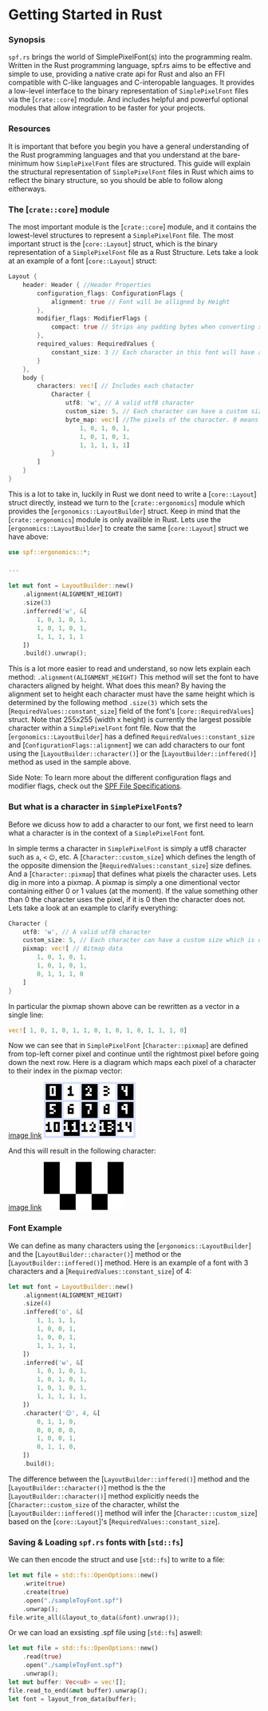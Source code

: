 # Getting Started in Rust

### Synopsis
`spf.rs` brings the world of SimplePixelFont(s) into the programming realm. Written in the Rust
programming language, spf.rs aims to be effective and simple to use, providing a native crate api for
Rust and also an FFI compatible with C-like languages and C-interopable languages. It provides a
low-level interface to the binary representation of `SimplePixelFont` files via the [`crate::core`]
module. And includes helpful and powerful optional modules that allow integration to be faster for your
projects.

### Resources
It is important that before you begin you have a general understanding of the Rust programming
languages and that you understand at the bare-minimum how `SimplePixelFont` files are structured.
This guide will explain the structural representation of `SimplePixelFont` files in Rust which aims to
reflect the binary structure, so you should be able to follow along eitherways.

### The [`crate::core`] module
The most important module is the [`crate::core`] module, and it contains the lowest-level structures to
represent a `SimplePixelFont` file. The most important struct is the [`core::Layout`] struct, which is
the binary representation of a `SimplePixelFont` file as a Rust Structure. Lets take a look at an
example of a font [`core::Layout`] struct:

```rs
Layout {
    header: Header { //Header Properties
        configuration_flags: ConfigurationFlags {
            alignment: true // Font will be alligned by Height
        },
        modifier_flags: ModifierFlags {
            compact: true // Strips any padding bytes when converting struct to data.
        },
        required_values: RequiredValues {
            constant_size: 3 // Each character in this font will have a height of 3, note how this is because the font is alligned by height.
        }
    },
    body {
        characters: vec![ // Includes each chatacter
            Character {
                utf8: 'w', // A valid utf8 character
                custom_size: 5, // Each character can have a custom size which is opppsite to the alignment constant_size. In this case 5 is the width of the character.
                byte_map: vec![ //The pixels of the character. 0 means an empty pixel.
                    1, 0, 1, 0, 1,
                    1, 0, 1, 0, 1,
                    1, 1, 1, 1, 1]
            }
        ]
    }
}
```

This is a lot to take in, luckily in Rust we dont need to write a [`core::Layout`] struct
directly, instead we turn to the [`crate::ergonomics`] module which provides the
[`ergonomics::LayoutBuilder`] struct. Keep in mind that the [`crate::ergonomics`] module is only
availible in Rust. Lets use the [`ergonomics::LayoutBuilder`] to create the same
[`core::Layout`] struct we have above:

```rs
use spf::ergonomics::*;

...

let mut font = LayoutBuilder::new()
    .alignment(ALIGNMENT_HEIGHT)
    .size(3)
    .infferred('w', &[
        1, 0, 1, 0, 1,
        1, 0, 1, 0, 1,
        1, 1, 1, 1, 1
    ])
    .build().unwrap();
```

This is a lot more easier to read and understand, so now lets explain each method:
`.alignment(ALIGNMENT_HEIGHT)` This method will set the font to have characters aligned by height.
What does this mean? By having the alignment set to height each character must have the same height
which is determined by the following method `.size(3)` which sets the [`RequiredValues::constant_size`]
field of the font's [`core::RequiredValues`] struct. Note that 255x255 (width x height) is currently
the largest possible character within a `SimplePixelFont` font file. Now that the
[`ergonomics::LayoutBuilder`] has a defined `RequiredValues::constant_size` and
[`ConfigurationFlags::alignment`] we can add characters to our font using the
[`LayoutBuilder::character()`] or the [`LayoutBuilder::inffered()`] method as used in the sample
above.

Side Note: To learn more about the different configuration flags and modifier flags, check out the
[SPF File Specifications](https://github.com/SimplePixelFont/Specification).

### But what is a character in `SimplePixelFont`s?
Before we dicuss how to add a character to our font, we first need to learn what a character is in the
context of a `SimplePixelFont` font.

In simple terms a character in `SimplePixelFont` is simply a utf8 character such as `a`, `<` `😊`, etc.
A [`Character::custom_size`] which defines the length of the opposite dimension the
[`RequiredValues::constant_size`] size defines. And a [`Character::pixmap`] that defines what pixels
the character uses. Lets dig in more into a pixmap. A pixmap is simply a one dimentional vector
containing either 0 or 1 values (at the moment). If the value something other than 0 the character uses
the pixel, if it is 0 then the character does not. Lets take a look at an example to clarify
everything:

```rs
Character {
    utf8: 'w', // A valid utf8 character
    custom_size: 5, // Each character can have a custom size which is opppsite to the alignment constant_size. In this case 5 is the width of the character.
    pixmap: vec![ // Bitmap data
        1, 0, 1, 0, 1,
        1, 0, 1, 0, 1,
        0, 1, 1, 1, 0
    ]
}

```

In particular the pixmap shown above can be rewritten as a vector in a single line:

```rs
vec![ 1, 0, 1, 0, 1, 1, 0, 1, 0, 1, 0, 1, 1, 1, 0]
```

Now we can see that in `SimplePixelFont` [`Character::pixmap`] are defined from top-left corner pixel
and continue until the rightmost pixel before going down the next row. Here is a diagram which maps
each pixel of a character to their index in the pixmap vector:

[image link](https://github.com/The-Nice-One/spf.rs/blob/main/res/articles/res/wInNumberedFramex4.png)
![](./res/wInNumberedFramex4.png)

And this will result in the following character:

[image link](https://github.com/The-Nice-One/spf.rs/blob/main/res/articles/res/wWithoutNumberedFramex4.png)
![](./res/wWithoutNumberedFramex4.png)

### Font Example

We can define as many characters using the [`ergonomics::LayoutBuilder`] and the
[`LayoutBuilder::character()`] method or the [`LayoutBuilder::inffered()`] method. Here is an example
of a font with 3 characters and a [`RequiredValues::constant_size`] of 4:

```rs
let mut font = LayoutBuilder::new()
    .alignment(ALIGNMENT_HEIGHT)
    .size(4)
    .inffered('o', &[
        1, 1, 1, 1,
        1, 0, 0, 1,
        1, 0, 0, 1,
        1, 1, 1, 1,
    ])
    .inferred('w', &[
        1, 0, 1, 0, 1,
        1, 0, 1, 0, 1,
        1, 0, 1, 0, 1,
        1, 1, 1, 1, 1,
    ])
    .character('😊', 4, &[
        0, 1, 1, 0,
        0, 0, 0, 0,
        1, 0, 0, 1,
        0, 1, 1, 0,
    ])
    .build();
```

The difference between the [`LayoutBuilder::inffered()`] method and the [`LayoutBuilder::character()`]
method is the the [`LayoutBuilder::character()`] method explicitly needs the [`Character::custom_size`
of the character, whilst the [`LayoutBuilder::inffered()`] method will infer the
[`Character::custom_size`] based on the [`core::Layout`]'s [`RequiredValues::constant_size`].

### Saving & Loading `spf.rs` fonts with [`std::fs`]

We can then encode the struct and use [`std::fs`] to write to a file:

```rs
let mut file = std::fs::OpenOptions::new()
    .write(true)
    .create(true)
    .open("./sampleToyFont.spf")
    .unwrap();
file.write_all(&layout_to_data(&font).unwrap());
```

Or we can load an exsisting .spf file using [`std::fs`] aswell:

```rs
let mut file = std::fs::OpenOptions::new()
    .read(true)
    .open("./sampleToyFont.spf")
    .unwrap();
let mut buffer: Vec<u8> = vec![];
file.read_to_end(&mut buffer).unwrap();
let font = layout_from_data(buffer);
```
